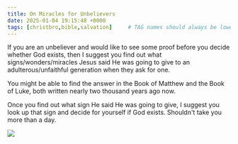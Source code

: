 ```yaml
---
title: On Miracles for Unbelievers
date: 2025-01-04 19:15:48 +0000
tags: [christbro,bible,salvation]     # TAG names should always be lowercase
---
```


If you are an unbeliever and would like to see some proof before you decide whether God exists, then I suggest you find out what signs/wonders/miracles Jesus said He was going to give to an adulterous/unfaithful generation when they ask for one.

You might be able to find the answer in the Book of Matthew and the Book of Luke, both written nearly two thousand years ago now.

Once you find out what sign He said He was going to give, I suggest you look up that sign and decide for yourself if God exists. Shouldn't take you more than a day.

![](/X0cmM57KtlwgOu3z.jpg)